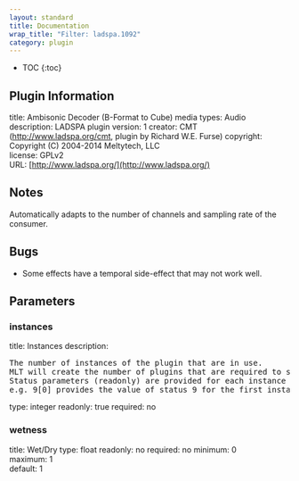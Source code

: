 ```yaml
---
layout: standard
title: Documentation
wrap_title: "Filter: ladspa.1092"
category: plugin
---
```

* TOC
{:toc}

## Plugin Information

title: Ambisonic Decoder (B-Format to Cube)
media types:
Audio  
description: LADSPA plugin
version: 1
creator: CMT (http://www.ladspa.org/cmt, plugin by Richard W.E. Furse)
copyright: Copyright (C) 2004-2014 Meltytech, LLC  
license: GPLv2  
URL: [http://www.ladspa.org/](http://www.ladspa.org/)  

## Notes

Automatically adapts to the number of channels and sampling rate of the consumer.

## Bugs

* Some effects have a temporal side-effect that may not work well.


## Parameters

### instances

title: Instances  description:
<pre>
The number of instances of the plugin that are in use.
MLT will create the number of plugins that are required to support the number of audio channels.
Status parameters (readonly) are provided for each instance and are accessed by specifying the instance number after the identifier (starting at zero).
e.g. 9[0] provides the value of status 9 for the first instance.
</pre>
type: integer
readonly: true
required: no

### wetness

title: Wet/Dry  type: float
readonly: no
required: no
minimum: 0  
maximum: 1  
default: 1  

